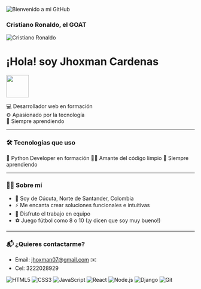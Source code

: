 ![Bienvenido a mi GitHub](https://readme-typing-svg.demolab.com/?lines=¡Hola,+soy+Jhoxman+Cárdenas!;Desarrollador+Full+Stack+en+proceso;Apasionado+por+la+tecnología+y+el+fútbol&center=true&width=500&height=50)

### Cristiano Ronaldo, el GOAT

![Cristiano Ronaldo](https://upload.wikimedia.org/wikipedia/commons/8/8c/Cristiano_Ronaldo_2018.jpg)

# ¡Hola! soy Jhoxman Cardenas
<img src="https://github.githubassets.com/images/modules/logos_page/GitHub-Mark.png" width="60" draggable="true" ondragstart="event.dataTransfer.setData('text/plain',null)">

💻 Desarrollador web en formación  
⚙️ Apasionado por la tecnología  
🚀 Siempre aprendiendo

---

### 🛠️ Tecnologías que uso
🐍 Python Developer en formación 
👨‍💻 Amante del código limpio 
🚀 Siempre aprendiendo

---

### 👨‍💻 Sobre mí
- 📍 Soy de Cúcuta, Norte de Santander, Colombia
- ⚡ Me encanta crear soluciones funcionales e intuitivas
- 🚀 Disfruto el trabajo en equipo
- ⚽ Juego fútbol como 8 o 10 (¡y dicen que soy muy bueno!)

---

### 📬 ¿Quieres contactarme?
- Email: jhoxman07@gmail.com ✉️  
- Cel: 3222028929

![HTML5](https://img.shields.io/badge/-HTML5-E34F26?logo=html5&logoColor=white&style=for-the-badge)
![CSS3](https://img.shields.io/badge/-CSS3-1572B6?logo=css3&logoColor=white&style=for-the-badge)
![JavaScript](https://img.shields.io/badge/-JavaScript-F7DF1E?logo=javascript&logoColor=black&style=for-the-badge)
![React](https://img.shields.io/badge/-React-61DAFB?logo=react&logoColor=black&style=for-the-badge)
![Node.js](https://img.shields.io/badge/-Node.js-339933?logo=nodedotjs&logoColor=white&style=for-the-badge)
![Django](https://img.shields.io/badge/-Django-092E20?logo=django&logoColor=white&style=for-the-badge)
![Git](https://img.shields.io/badge/-Git-F05032?logo=git&logoColor=white&style=for-the-badge)
